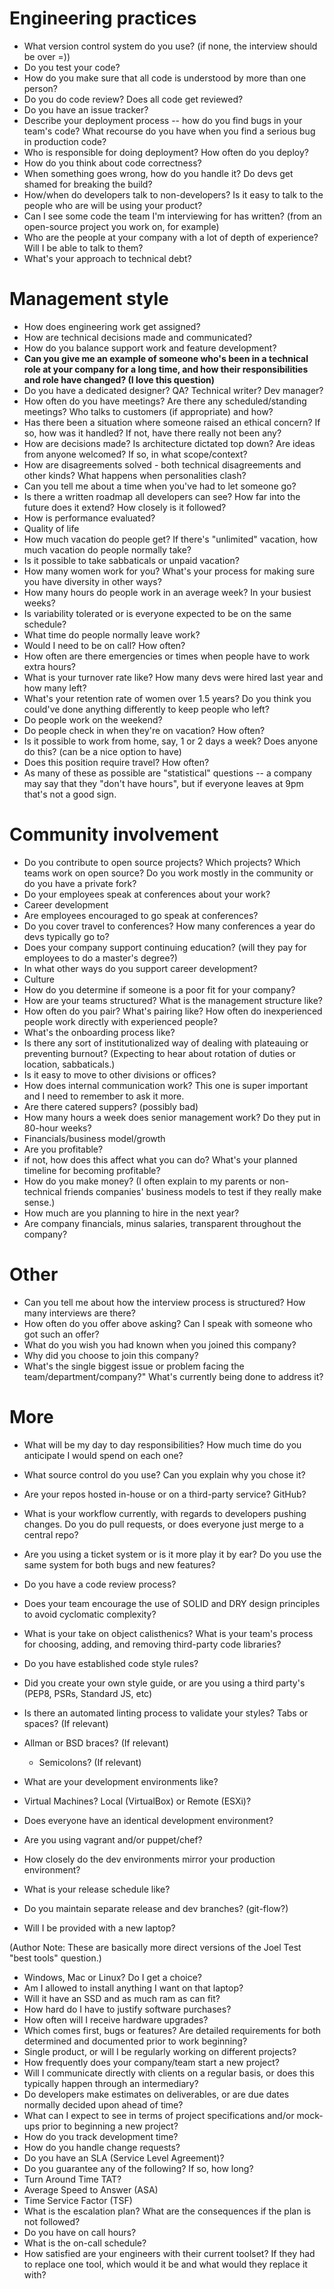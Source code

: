 # Engineering practices
- What version control system do you use? (if none, the interview should be over =))
- Do you test your code?
- How do you make sure that all code is understood by more than one person?
- Do you do code review? Does all code get reviewed?
- Do you have an issue tracker?
- Describe your deployment process -- how do you find bugs in your team's code? What recourse do you have when you find a serious bug in production code?
- Who is responsible for doing deployment? How often do you deploy?
- How do you think about code correctness?
- When something goes wrong, how do you handle it? Do devs get shamed for breaking the build?
- How/when do developers talk to non-developers? Is it easy to talk to the people who are will be using your product?
- Can I see some code the team I'm interviewing for has written? (from an open-source project you work on, for example)
- Who are the people at your company with a lot of depth of experience? Will I be able to talk to them?
- What's your approach to technical debt?

# Management style
- How does engineering work get assigned?
- How are technical decisions made and communicated?
- How do you balance support work and feature development?
- **Can you give me an example of someone who's been in a technical role at your company for a long time, and how their responsibilities and role have changed? (I love this question)**
- Do you have a dedicated designer? QA? Technical writer? Dev manager?
- How often do you have meetings? Are there any scheduled/standing meetings? Who talks to customers (if appropriate) and how?
- Has there been a situation where someone raised an ethical concern? If so, how was it handled? If not, have there really not been any?
- How are decisions made? Is architecture dictated top down? Are ideas from anyone welcomed? If so, in what scope/context?
- How are disagreements solved - both technical disagreements and other kinds? What happens when personalities clash?
- Can you tell me about a time when you've had to let someone go?
- Is there a written roadmap all developers can see? How far into the future does it extend? How closely is it followed?
- How is performance evaluated?
- Quality of life
- How much vacation do people get? If there's "unlimited" vacation, how much vacation do people normally take?
- Is it possible to take sabbaticals or unpaid vacation?
- How many women work for you? What's your process for making sure you have diversity in other ways?
- How many hours do people work in an average week? In your busiest weeks?
- Is variability tolerated or is everyone expected to be on the same schedule?
- What time do people normally leave work?
- Would I need to be on call? How often?
- How often are there emergencies or times when people have to work extra hours?
- What is your turnover rate like? How many devs were hired last year and how many left?
- What's your retention rate of women over 1.5 years? Do you think you could've done anything differently to keep people who left?
- Do people work on the weekend?
- Do people check in when they're on vacation? How often?
- Is it possible to work from home, say, 1 or 2 days a week? Does anyone do this? (can be a nice option to have)
- Does this position require travel? How often?
- As many of these as possible are "statistical" questions -- a company may say that they "don't have hours", but if everyone leaves at 9pm that's not a good sign.

# Community involvement
- Do you contribute to open source projects? Which projects? Which teams work on open source? Do you work mostly in the community or do you have a private fork?
- Do your employees speak at conferences about your work?
- Career development
- Are employees encouraged to go speak at conferences?
- Do you cover travel to conferences? How many conferences a year do devs typically go to?
- Does your company support continuing education? (will they pay for employees to do a master's degree?)
- In what other ways do you support career development?
- Culture
- How do you determine if someone is a poor fit for your company?
- How are your teams structured? What is the management structure like?
- How often do you pair? What's pairing like? How often do inexperienced people work directly with experienced people?
- What's the onboarding process like?
- Is there any sort of institutionalized way of dealing with plateauing or preventing burnout? (Expecting to hear about rotation of duties or location, sabbaticals.)
- Is it easy to move to other divisions or offices?
- How does internal communication work? This one is super important and I need to remember to ask it more.
- Are there catered suppers? (possibly bad)
- How many hours a week does senior management work? Do they put in 80-hour weeks?
- Financials/business model/growth
- Are you profitable?
- if not, how does this affect what you can do? What's your planned timeline for becoming profitable?
- How do you make money? (I often explain to my parents or non-technical friends companies' business models to test if they really make sense.)
- How much are you planning to hire in the next year?
- Are company financials, minus salaries, transparent throughout the company?

# Other
- Can you tell me about how the interview process is structured? How many interviews are there?
- How often do you offer above asking? Can I speak with someone who got such an offer?
- What do you wish you had known when you joined this company?
- Why did you choose to join this company?
- What's the single biggest issue or problem facing the team/department/company?" What's currently being done to address it?

# More
- What will be my day to day responsibilities? How much time do you anticipate I would spend on each one?
- What source control do you use? Can you explain why you chose it?
- Are your repos hosted in-house or on a third-party service? GitHub?
- What is your workflow currently, with regards to developers pushing changes. Do you do pull requests, or does everyone just merge to a central repo?
- Are you using a ticket system or is it more play it by ear? Do you use the same system for both bugs and new features?
- Do you have a code review process?
- Does your team encourage the use of SOLID and DRY design principles to avoid cyclomatic complexity?
- What is your take on object calisthenics?
What is your team's process for choosing, adding, and removing third-party code libraries?
- Do you have established code style rules?
- Did you create your own style guide, or are you using a third party's (PEP8, PSRs, Standard JS, etc)
- Is there an automated linting process to validate your styles?
Tabs or spaces? (If relevant)
- Allman or BSD braces? (If relevant)
  - Semicolons? (If relevant)
- What are your development environments like?

- Virtual Machines? Local (VirtualBox) or Remote (ESXi)?
- Does everyone have an identical development environment?
- Are you using vagrant and/or puppet/chef?
- How closely do the dev environments mirror your production environment?
- What is your release schedule like?
- Do you maintain separate release and dev branches? (git-flow?)
- Will I be provided with a new laptop?

(Author Note: These are basically more direct versions of the Joel Test "best tools" question.)

- Windows, Mac or Linux? Do I get a choice?
- Am I allowed to install anything I want on that laptop?
- Will it have an SSD and as much ram as can fit?
- How hard do I have to justify software purchases?
- How often will I receive hardware upgrades?
- Which comes first, bugs or features? Are detailed requirements for both determined and documented prior to work beginning?
- Single product, or will I be regularly working on different projects?
- How frequently does your company/team start a new project?
- Will I communicate directly with clients on a regular basis, or does this typically happen through an intermediary?
- Do developers make estimates on deliverables, or are due dates normally decided upon ahead of time?
- What can I expect to see in terms of project specifications and/or mock-ups prior to beginning a new project?
- How do you track development time?
- How do you handle change requests?
- Do you have an SLA (Service Level Agreement)?
- Do you guarantee any of the following? If so, how long?
- Turn Around Time TAT?
- Average Speed to Answer (ASA)
- Time Service Factor (TSF)
- What is the escalation plan? What are the consequences if the plan is not followed?
- Do you have on call hours?
- What is the on-call schedule?
- How satisfied are your engineers with their current toolset? If they had to replace one tool, which would it be and what would they replace it with?
